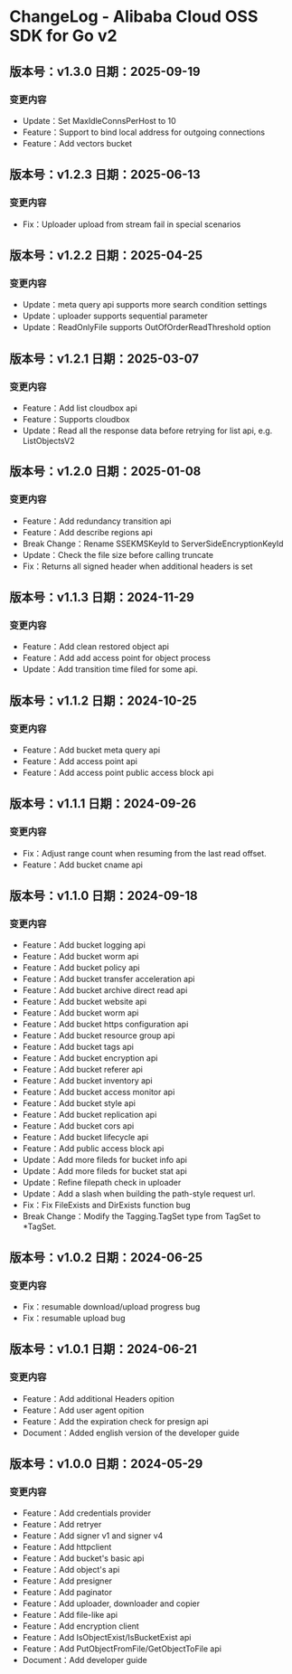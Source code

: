 # ChangeLog - Alibaba Cloud OSS SDK for Go v2

## 版本号：v1.3.0 日期：2025-09-19
### 变更内容
- Update：Set MaxIdleConnsPerHost to 10
- Feature：Support to bind local address for outgoing connections
- Feature：Add vectors bucket

## 版本号：v1.2.3 日期：2025-06-13
### 变更内容
- Fix：Uploader upload from stream fail in special scenarios

## 版本号：v1.2.2 日期：2025-04-25
### 变更内容
- Update：meta query api supports more search condition settings
- Update：uploader supports sequential parameter
- Update：ReadOnlyFile supports OutOfOrderReadThreshold option

## 版本号：v1.2.1 日期：2025-03-07
### 变更内容
- Feature：Add list cloudbox api
- Feature：Supports cloudbox
- Update：Read all the response data before retrying for list api, e.g. ListObjectsV2

## 版本号：v1.2.0 日期：2025-01-08
### 变更内容
- Feature：Add redundancy transition api
- Feature：Add describe regions api
- Break Change：Rename SSEKMSKeyId to ServerSideEncryptionKeyId
- Update：Check the file size before calling truncate
- Fix：Returns all signed header when additional headers is set

## 版本号：v1.1.3 日期：2024-11-29
### 变更内容
- Feature：Add clean restored object api
- Feature：Add add access point for object process
- Update：Add transition time filed for some api.
  
## 版本号：v1.1.2 日期：2024-10-25
### 变更内容
- Feature：Add bucket meta query api
- Feature：Add access point api
- Feature：Add access point public access block api
 
## 版本号：v1.1.1 日期：2024-09-26
### 变更内容
- Fix：Adjust range count when resuming from the last read offset.
- Feature：Add bucket cname api

## 版本号：v1.1.0 日期：2024-09-18
### 变更内容
- Feature：Add bucket logging api
- Feature：Add bucket worm api
- Feature：Add bucket policy api
- Feature：Add bucket transfer acceleration api
- Feature：Add bucket archive direct read api
- Feature：Add bucket website api
- Feature：Add bucket worm api
- Feature：Add bucket https configuration api
- Feature：Add bucket resource group api
- Feature：Add bucket tags api
- Feature：Add bucket encryption api
- Feature：Add bucket referer api
- Feature：Add bucket inventory api
- Feature：Add bucket access monitor api
- Feature：Add bucket style api
- Feature：Add bucket replication api
- Feature：Add bucket cors api
- Feature：Add bucket lifecycle api
- Feature：Add public access block api
- Update：Add more fileds for bucket info api
- Update：Add more fileds for bucket stat api
- Update：Refine filepath check in uploader
- Update：Add a slash when building the path-style request url.
- Fix：Fix FileExists and DirExists function bug
- Break Change：Modify the Tagging.TagSet type from TagSet to *TagSet. 

## 版本号：v1.0.2 日期：2024-06-25
### 变更内容
- Fix：resumable download/upload progress bug
- Fix：resumable upload bug
 
## 版本号：v1.0.1 日期：2024-06-21
### 变更内容
- Feature：Add additional Headers opition
- Feature：Add user agent opition
- Feature：Add the expiration check for presign api
- Document：Added english version of the developer guide
 
## 版本号：v1.0.0 日期：2024-05-29
### 变更内容
- Feature：Add credentials provider
- Feature：Add retryer
- Feature：Add signer v1 and signer v4
- Feature：Add httpclient
- Feature：Add bucket's basic api
- Feature：Add object's api
- Feature：Add presigner
- Feature：Add paginator
- Feature：Add uploader, downloader and copier
- Feature：Add file-like api
- Feature：Add encryption client
- Feature：Add IsObjectExist/IsBucketExist api
- Feature：Add PutObjectFromFile/GetObjectToFile api
- Document：Add developer guide